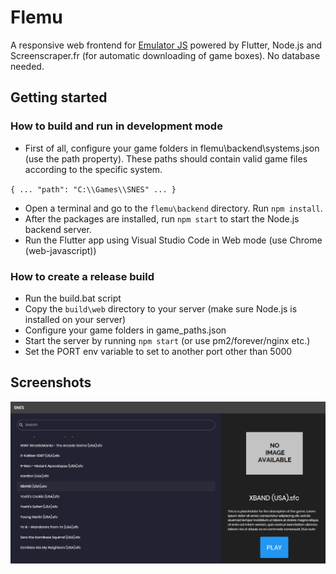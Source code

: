# Flemu

A responsive web frontend for [Emulator JS](https://github.com/ethanaobrien/emulatorjs) powered by Flutter, Node.js and Screenscraper.fr (for automatic downloading of game boxes). No database needed.

## Getting started

### How to build and run in development mode

* First of all, configure your game folders in flemu\backend\systems.json (use the path property). These paths should contain valid game files according to the specific system.

``
{
   ...
   "path": "C:\\Games\\SNES"
   ...
}
``

* Open a terminal and go to the `` flemu\backend `` directory. Run ``npm install``.
* After the packages are installed, run ``npm start`` to start the Node.js backend server.
* Run the Flutter app using Visual Studio Code in Web mode (use Chrome (web-javascript))

### How to create a release build

* Run the build.bat script
* Copy the `` build\web `` directory to your server (make sure Node.js is installed on your server)
* Configure your game folders in game_paths.json
* Start the server by running ``npm start`` (or use pm2/forever/nginx etc.)
* Set the PORT env variable to set to another port other than 5000

## Screenshots

![Flemu](https://github.com/raulbojalil/flemu/blob/master/screenshot.png?raw=true "demo")
